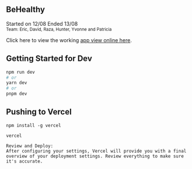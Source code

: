 ## BeHealthy
Started on 12/08 Ended 13/08<br>
<sub>Team: Eric, David, Raza, Hunter, Yvonne and Patricia</sub>

Click here to view the working [app view online here](behealthy-teal.vercel.app).

## Getting Started for Dev
```bash
npm run dev
# or
yarn dev
# or
pnpm dev
```
## Pushing to Vercel
```
npm install -g vercel

vercel

Review and Deploy:
After configuring your settings, Vercel will provide you with a final overview of your deployment settings. Review everything to make sure it's accurate.
```
